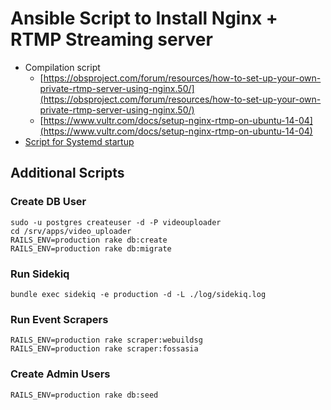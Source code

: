 # Ansible Script to Install Nginx + RTMP Streaming server

- Compilation script 
	- [https://obsproject.com/forum/resources/how-to-set-up-your-own-private-rtmp-server-using-nginx.50/](https://obsproject.com/forum/resources/how-to-set-up-your-own-private-rtmp-server-using-nginx.50/)
	- [https://www.vultr.com/docs/setup-nginx-rtmp-on-ubuntu-14-04](https://www.vultr.com/docs/setup-nginx-rtmp-on-ubuntu-14-04)
- [Script for Systemd startup](https://www.linode.com/docs/websites/nginx/install-nginx-web-server-on-debian-8)

## Additional Scripts

### Create DB User

```
sudo -u postgres createuser -d -P videouploader
cd /srv/apps/video_uploader
RAILS_ENV=production rake db:create
RAILS_ENV=production rake db:migrate
```

### Run Sidekiq

```
bundle exec sidekiq -e production -d -L ./log/sidekiq.log
```

### Run Event Scrapers

```
RAILS_ENV=production rake scraper:webuildsg
RAILS_ENV=production rake scraper:fossasia
```

### Create Admin Users

```
RAILS_ENV=production rake db:seed
```